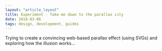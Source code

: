 ```yaml
---
layout: "article_layout"
title: Experiment - Take me down to the parallax city
date: 2019-03-06
tags: design, development, guides
---
```


<p>Trying to create a convincing web-based parallax effect (using SVGs) and exploring how the illusion works...</p>
